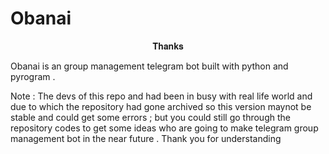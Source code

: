 # Obanai

<p align="center"> 𝐓𝐡𝐚𝐧𝐤𝐬 </p>
Obanai is an  group management telegram bot built with python and pyrogram .

Note : The devs of this repo and had been in busy with real life world and due to which the repository had gone archived so this version maynot be stable and could get some errors ; but you could still go through the repository codes to get some ideas who are going to make telegram group management bot in the near future . Thank you for understanding
